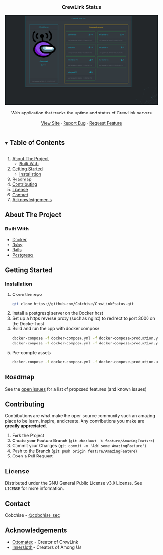 <br />
<p align="center">

  <h3 align="center">CrewLink Status</h3>
  
  <img src="CrewLinkStatusDemo.gif" alt="Logo">

  <p align="center">
    Web application that tracks the uptime and status of CrewLink servers 
    <br />
    <br />
    <a href="https://uptime.among-us.tech">View Site</a>
    ·
    <a href="https://github.com/Cobchise/CrewLinkStatus/issues">Report Bug</a>
    ·
    <a href="https://github.com/Cobchise/CrewLinkStatus/issues">Request Feature</a>
  </p>
</p>

<!-- TABLE OF CONTENTS -->
<details open="open">
  <summary><h2 style="display: inline-block">Table of Contents</h2></summary>
  <ol>
    <li>
      <a href="#about-the-project">About The Project</a>
      <ul>
        <li><a href="#built-with">Built With</a></li>
      </ul>
    </li>
    <li>
      <a href="#getting-started">Getting Started</a>
      <ul>
        <li><a href="#installation">Installation</a></li>
      </ul>
    </li>
    <li><a href="#roadmap">Roadmap</a></li>
    <li><a href="#contributing">Contributing</a></li>
    <li><a href="#license">License</a></li>
    <li><a href="#contact">Contact</a></li>
    <li><a href="#acknowledgements">Acknowledgements</a></li>
  </ol>
</details>

<!-- ABOUT THE PROJECT -->
## About The Project

### Built With

* [Docker](https://www.docker.com/)
* [Ruby](https://www.ruby-lang.org/en/)
* [Rails](https://rubyonrails.org/)
* [Postgresql](https://www.postgresql.org/)

## Getting Started

### Installation

1. Clone the repo
   ```sh
   git clone https://github.com/Cobchise/CrewLinkStatus.git
   ```
2. Install a postgresql server on the Docker host
3. Set up a https reverse proxy (such as nginx) to redirect to port 3000 on the Docker host
3. Build and run the app with docker compose
   ```sh
   docker-compose -f docker-compose.yml -f docker-compose-production.yml build web 
   docker-compose -f docker-compose.yml -f docker-compose-production.yml up -d web
   ```
4. Pre-compile assets
   ```sh
   docker-compose -f docker-compose.yml -f docker-compose-production.uml exec web rails assets:precompile
   ```

<!-- ROADMAP -->
## Roadmap

See the [open issues](https://github.com/Cobchise/CrewLinkStatus/issues) for a list of proposed features (and known issues).

<!-- CONTRIBUTING -->
## Contributing

Contributions are what make the open source community such an amazing place to be learn, inspire, and create. Any contributions you make are **greatly appreciated**.

1. Fork the Project
2. Create your Feature Branch (`git checkout -b feature/AmazingFeature`)
3. Commit your Changes (`git commit -m 'Add some AmazingFeature'`)
4. Push to the Branch (`git push origin feature/AmazingFeature`)
5. Open a Pull Request

<!-- LICENSE -->
## License

Distributed under the GNU General Public License v3.0 License. See `LICENSE` for more information.

<!-- CONTACT -->
## Contact

Cobchise - [@cobchise_sec](https://twitter.com/cobchise_sec)

<!-- ACKNOWLEDGEMENTS -->
## Acknowledgements

* [Ottomated](https://twitch.tv/ottomated) - Creator of CrewLink
* [Innersloth](https://innersloth.com) - Creators of Among Us
